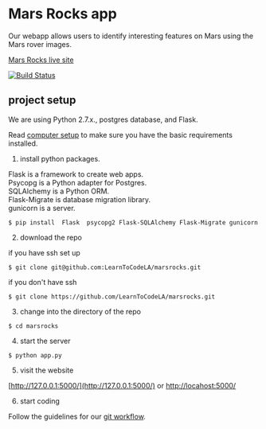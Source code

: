 # Mars Rocks app


Our webapp allows users to identify interesting features on Mars using the Mars rover images.

[Mars Rocks live site](https://marsrocks.herokuapp.com/)


[![Build Status](https://travis-ci.org/LearnToCodeLA/marsrocks.svg)](https://travis-ci.org/LearnToCodeLA/marsrocks)

## project setup

We are using Python 2.7.x., postgres database, and Flask.

Read [computer setup](https://github.com/LearnToCodeLA/marsrocks/wiki/Computer-setup) to make sure you have the basic requirements installed.

1) install python packages.

Flask is a framework to create web apps.  
Psycopg is a Python adapter for Postgres.  
SQLAlchemy is a Python ORM.  
Flask-Migrate is database migration library.  
gunicorn is a server.  
```
$ pip install  Flask  psycopg2 Flask-SQLAlchemy Flask-Migrate gunicorn
```

2) download the repo

if you have ssh set up

```
$ git clone git@github.com:LearnToCodeLA/marsrocks.git
```

if you don't have ssh
```
$ git clone https://github.com/LearnToCodeLA/marsrocks.git
```

3) change into the directory of the repo

```
$ cd marsrocks
```

4) start the server

```
$ python app.py
```

5) visit the website

[http://127.0.0.1:5000/](http://127.0.0.1:5000/) or [http://locahost:5000/](http://locahost:5000/)

6) start coding

Follow the guidelines for our [git workflow](https://github.com/LearnToCodeLA/marsrocks/wiki/Github-workflow).
